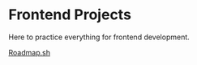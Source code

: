 <h1>
  Frontend Projects
</h1>
<p>
  Here to practice everything for frontend development.
</p>
<a href="https://roadmap.sh/frontend">Roadmap.sh</a>
